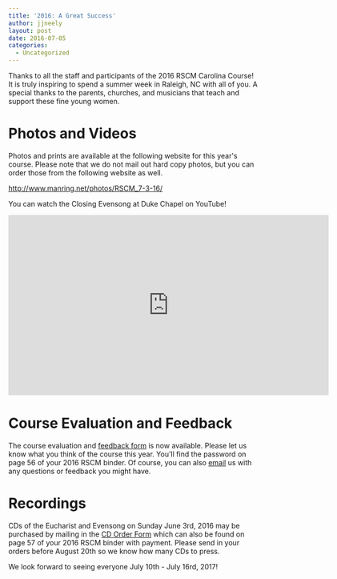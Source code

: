 ```yaml
---
title: '2016: A Great Success'
author: jjneely
layout: post
date: 2016-07-05
categories:
  - Uncategorized
---
```

Thanks to all the staff and participants of the 2016 RSCM Carolina Course!   It
is truly inspiring to spend a summer week in Raleigh, NC with all of you.  A
special thanks to the parents, churches, and musicians that teach and support
these fine young women.

<!--more-->

# Photos and Videos

Photos and prints are available at the following website for this year's
course.  Please note that we do not mail out hard copy photos, but you can
order those from the following website as well.

http://www.manring.net/photos/RSCM_7-3-16/

You can watch the Closing Evensong at Duke Chapel on YouTube!

<iframe width="640" height="360" src="https://www.youtube.com/embed/IuRe2flfg0I?list=WL" frameborder="0" allowfullscreen></iframe>

# Course Evaluation and Feedback

The course evaluation and [feedback form][1] is now available.  Please let
us know what you think of the course this year.  You'll
find the password on page 56 of your 2016 RSCM binder.  Of course, you can also
[email][2] us with any questions or feedback you might have.

# Recordings

CDs of the Eucharist and Evensong on Sunday June 3rd, 2016 may be purchased by
mailing in the [CD Order Form][3] which can also be found on page 57 of your
2016 RSCM binder with payment.  Please send in your orders before August 20th
so we know how many CDs to press.

We look forward to seeing everyone July 10th - July 16rd, 2017!

[1]: https://goo.gl/k5nh53
[2]: /contact/
[3]: /pdf/2016/cd-flyer.pdf
